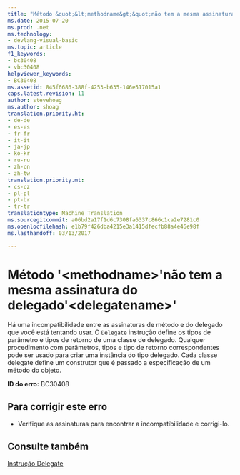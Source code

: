 ```yaml
---
title: "Método &quot;&lt;methodname&gt;&quot;não tem a mesma assinatura do delegado&quot;&lt;delegatename&gt;&quot; | Documentos do Microsoft"
ms.date: 2015-07-20
ms.prod: .net
ms.technology:
- devlang-visual-basic
ms.topic: article
f1_keywords:
- bc30408
- vbc30408
helpviewer_keywords:
- BC30408
ms.assetid: 845f6686-388f-4253-b635-146e517015a1
caps.latest.revision: 11
author: stevehoag
ms.author: shoag
translation.priority.ht:
- de-de
- es-es
- fr-fr
- it-it
- ja-jp
- ko-kr
- ru-ru
- zh-cn
- zh-tw
translation.priority.mt:
- cs-cz
- pl-pl
- pt-br
- tr-tr
translationtype: Machine Translation
ms.sourcegitcommit: a06bd2a17f1d6c7308fa6337c866c1ca2e7281c0
ms.openlocfilehash: e1b79f426dba4215e3a1415dfecfb88a4e46e98f
ms.lasthandoff: 03/13/2017

---
```

# <a name="method-39ltmethodnamegt39-does-not-have-the-same-signature-as-delegate-39ltdelegatenamegt39"></a>Método '&lt;methodname&gt;'não tem a mesma assinatura do delegado'&lt;delegatename&gt;'
Há uma incompatibilidade entre as assinaturas de método e do delegado que você está tentando usar. O `Delegate` instrução define os tipos de parâmetro e tipos de retorno de uma classe de delegado. Qualquer procedimento com parâmetros, tipos e tipo de retorno correspondentes pode ser usado para criar uma instância do tipo delegado. Cada classe delegate define um construtor que é passado a especificação de um método do objeto.  
  
 **ID do erro:** BC30408  
  
## <a name="to-correct-this-error"></a>Para corrigir este erro  
  
-   Verifique as assinaturas para encontrar a incompatibilidade e corrigi-lo.  
  
## <a name="see-also"></a>Consulte também  
 [Instrução Delegate](../../visual-basic/language-reference/statements/delegate-statement.md)
